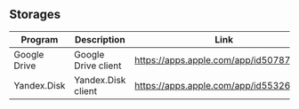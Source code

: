 ## Storages

| Program | Description | Link | Plugins | Comment |
| --- | --- | --- | --- | --- |
| Google Drive | Google Drive client | https://apps.apple.com/app/id507874739 |
| Yandex.Disk | Yandex.Disk client | https://apps.apple.com/app/id553266487 |
